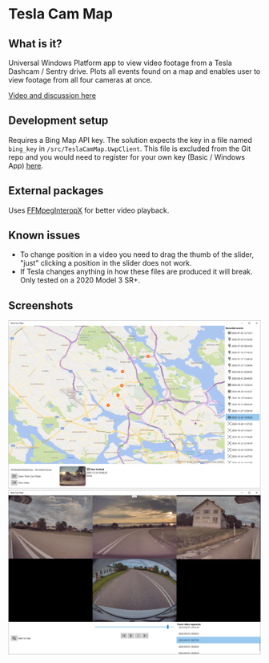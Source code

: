 # Tesla Cam Map
## What is it?
Universal Windows Platform app to view video footage from a Tesla Dashcam / Sentry drive. Plots all events found on a map and enables user to view footage from all four cameras at once.

[Video and discussion here](https://www.reddit.com/r/teslamotors/comments/lxzhv4/i_put_together_a_windows_tesla_cam_viewer_app/)

## Development setup
Requires a Bing Map API key. The solution expects the key in a file named `bing_key` in `/src/TeslaCamMap.UwpClient`. This file is excluded from the Git repo and you would need to register for your own key (Basic / Windows App) [here](https://www.microsoft.com/en-us/maps/create-a-bing-maps-key).

## External packages
Uses [FFMpegInteropX](https://github.com/ffmpeginteropx/FFmpegInteropX) for better video playback.

## Known issues
* To change position in a video you need to drag the thumb of the slider, "just" clicking a position in the slider does not work.
* If Tesla changes anything in how these files are produced it will break. Only tested on a 2020 Model 3 SR+.

## Screenshots
![how to start game](https://github.com/grankko/TeslaCamMap/raw/main/screenshot_map.png)
![how to start game](https://github.com/grankko/TeslaCamMap/raw/main/screenshot_video.png)
